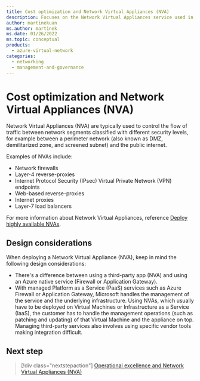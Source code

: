 ```yaml
---
title: Cost optimization and Network Virtual Appliances (NVA)
description: Focuses on the Network Virtual Appliances service used in the Networking solution to provide design considerations related to Cost optimization.
author: martinekuan
ms.author: martinek
ms.date: 01/26/2022
ms.topic: conceptual
products:
  - azure-virtual-network
categories:
  - networking
  - management-and-governance
---
```


# Cost optimization and Network Virtual Appliances (NVA)

Network Virtual Appliances (NVA) are typically used to control the flow of traffic between network segments classified with different security levels, for example between a perimeter network (also known as DMZ, demilitarized zone, and screened subnet) and the public internet.

Examples of NVAs include:

- Network firewalls
- Layer-4 reverse-proxies
- Internet Protocol Security (IPsec) Virtual Private Network (VPN) endpoints
- Web-based reverse-proxies
- Internet proxies
- Layer-7 load balancers

For more information about Network Virtual Appliances, reference [Deploy highly available NVAs](/azure/architecture/reference-architectures/dmz/nva-ha?tabs=cli).

## Design considerations

When deploying a Network Virtual Appliance (NVA), keep in mind the following design considerations:

- There's a difference between using a third-party app (NVA) and using an Azure native service (Firewall or Application Gateway).
- With managed Platform as a Service (PaaS) services such as Azure Firewall or Application Gateway, Microsoft handles the management of the service and the underlying infrastructure. Using NVAs, which usually have to be deployed on Virtual Machines or Infrastructure as a Service (IaaS), the customer has to handle the management operations (such as patching and updating) of that Virtual Machine and the appliance on top. Managing third-party services also involves using specific vendor tools making integration difficult.

## Next step

> [!div class="nextstepaction"]
> [Operational excellence and Network Virtual Appliances (NVA)](operational-excellence.md)
